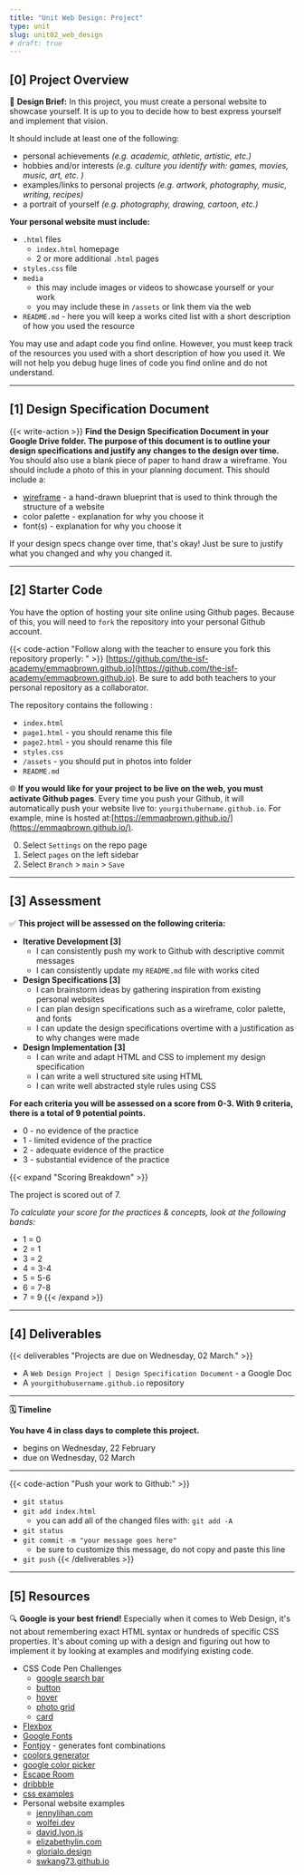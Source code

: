 ```yaml
---
title: "Unit Web Design: Project"
type: unit
slug: unit02_web_design
# draft: true
---
```



## [0] Project Overview

🎨 **Design Brief:** In this project, you must create a personal website to showcase yourself. It is up to you to decide how to best express yourself and implement that vision. 

It should include at least one of the following:

- personal achievements *(e.g. academic, athletic, artistic, etc.)*
- hobbies and/or interests *(e.g. culture you identify with: games, movies, music, art, etc. )*
- examples/links to personal projects *(e.g. artwork, photography, music, writing, recipes)*
- a portrait of yourself *(e.g. photography, drawing, cartoon, etc.)*


**Your personal website must include:**
- `.html` files
    - `index.html` homepage
    - 2 or more additional `.html` pages 
- `styles.css` file
- `media`
    - this may include images or videos to showcase yourself or your work
    - you may include these in `/assets` or link them via the web
- `README.md` - here you will keep a works cited list with a short description of how you used the resource

You may use and adapt code you find online. However, you must keep track of the resources you used with a short description of how you used it. We will not help you debug huge lines of code you find online and do not understand.


---

## [1] Design Specification Document


{{< write-action >}} **Find the Design Specification Document in your Google Drive folder. The purpose of this document is to outline your design specifications and justify any changes to the design over time.** You should also use a blank piece of paper to hand draw  a wireframe. You should include a photo of this in your planning document. This should include a:

- [wireframe](https://balsamiq.com/learn/articles/what-are-wireframes/#:~:text=A%20wireframe%20is%20a%20schematic,or%20website%20you're%20building.) - a hand-drawn blueprint that is used to think through the structure of a website 
- color palette - explanation for why you choose it
- font(s) - explanation for why you choose it

If your design specs change over time, that's okay! Just be sure to justify what you changed and why you changed it.

---

## [2] Starter Code

You have the option of hosting your site online using Github pages. Because of this, you will need to `fork` the repository into your personal Github account. 

{{< code-action "Follow along with the teacher to ensure you fork this repository properly: " >}} [https://github.com/the-isf-academy/emmaqbrown.github.io](https://github.com/the-isf-academy/emmaqbrown.github.io). Be sure to add both teachers to your personal repository as a collaborator. 

The repository contains the following :
- `index.html`
- `page1.html` - you should rename this file
- `page2.html` - you should rename this file
- `styles.css`
- `/assets` - you should put in photos into folder 
- `README.md`

🌐 **If you would like for your project to be live on the web, you must activate Github pages**. Every time you push your Github, it will automatically push your website live to: `yourgithubername.github.io`. For example, mine is hosted at:[https://emmaqbrown.github.io/](https://emmaqbrown.github.io/).

0. Select `Settings` on the repo page
0. Select `pages` on the left sidebar
0. Select `Branch` > `main` > `Save`


---



## [3] Assessment


✅  **This project will be assessed on the following criteria:**
- **Iterative Development [3]**
    - I can consistently push my work to Github with descriptive commit messages
    - I can consistently update my `README.md` file with works cited 
- **Design Specifications [3]**
    - I can brainstorm ideas by gathering inspiration from existing personal websites
    - I can plan design specifications such as a wireframe, color palette, and fonts 
    - I can update the design specifications overtime with a justification as to why changes were made
- **Design Implementation [3]**
    - I can write and adapt HTML and CSS to implement my design specification
    - I can write a well structured site using HTML
    - I can write well abstracted style rules using CSS 


**For each criteria you will be assessed on a score from 0-3. With 9 criteria, there is a total of 9 potential points.** 
- 0 - no evidence of the practice
- 1 - limited evidence of the practice
- 2 - adequate evidence of the practice
- 3 - substantial evidence of the practice

{{< expand "Scoring Breakdown" >}}

The project is scored out of 7. 

*To calculate your score for the practices & concepts, look at the following bands:*

- 1 = 0
- 2 = 1
- 3 = 2
- 4 = 3-4
- 5 = 5-6
- 6 = 7-8
- 7 = 9
{{< /expand >}}


---

## [4] Deliverables

{{< deliverables  "Projects are due on Wednesday, 02 March." >}}

- A `Web Design Project | Design Specification Document` - a Google Doc
- A `yourgithubusername.github.io` repository 

---

**🗓️ Timeline**

**You have 4 in class days to complete this project.**

- begins on Wednesday, 22 February 
- due on Wednesday, 02 March

---

{{< code-action "Push your work to Github:" >}}
- `git status`
- `git add index.html`
    - you can add all of the changed files with: `git add -A`
- `git status`
- `git commit -m "your message goes here"`
    - be sure to customize this message, do not copy and paste this line
- `git push`
{{< /deliverables >}}

---

## [5] Resources

🔍 **Google is your best friend!** Especially when it comes to Web Design, it's not about remembering exact HTML syntax or hundreds of specific CSS properties. It's about coming up with a design and figuring out how to implement it by looking at examples and modifying existing code.

- CSS Code Pen Challenges
    - [google search bar](bit.ly/cs10_css_challenge)
    - [button](bit.ly/css_challenge_button)
    - [hover](https://codepen.io/eqbrown/pen/mdGeZdy)
    - [photo grid](bit.ly/css_challenge_photogrid)
    - [card](bit.ly/css_challenge_card)
- [Flexbox](https://css-tricks.com/snippets/css/a-guide-to-flexbox/)
- [Google Fonts](https://fonts.google.com/)
- [Fontjoy](https://fontjoy.com/) - generates font combinations
- [coolors generator](https://coolors.co/generate)
- [google color picker](https://g.co/kgs/aHdDB9)
- [Escape Room](https://escape.wolfie.dev/)
- [dribbble](https://dribbble.com/shots/popular/web-design)
- [css examples](https://css-examples.wizardzines.com/)
- Personal website examples
    - [jennylihan.com](https://jennylihan.com/)
    - [wolfei.dev](https://wolfie.dev/)
    - [david.lyon.is](https://david.lyon.is/)
    - [elizabethylin.com](https://www.elizabethylin.com/)
    - [glorialo.design](https://www.glorialo.design/)
    - [swkang73.github.io](https://swkang73.github.io/#home)



